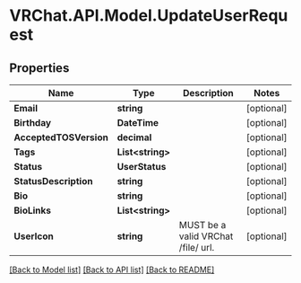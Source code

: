 # VRChat.API.Model.UpdateUserRequest

## Properties

Name | Type | Description | Notes
------------ | ------------- | ------------- | -------------
**Email** | **string** |  | [optional] 
**Birthday** | **DateTime** |  | [optional] 
**AcceptedTOSVersion** | **decimal** |  | [optional] 
**Tags** | **List&lt;string&gt;** |   | [optional] 
**Status** | **UserStatus** |  | [optional] 
**StatusDescription** | **string** |  | [optional] 
**Bio** | **string** |  | [optional] 
**BioLinks** | **List&lt;string&gt;** |  | [optional] 
**UserIcon** | **string** | MUST be a valid VRChat /file/ url. | [optional] 

[[Back to Model list]](../README.md#documentation-for-models) [[Back to API list]](../README.md#documentation-for-api-endpoints) [[Back to README]](../README.md)

